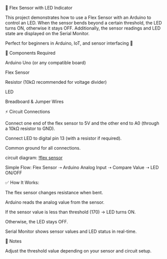 🎥 Flex Sensor with LED Indicator 

This project demonstrates how to use a Flex Sensor with an Arduino to control an LED. When the sensor bends beyond a certain threshold, the LED turns ON, otherwise it stays OFF. Additionally, the sensor readings and LED state are displayed on the Serial Monitor.

Perfect for beginners in Arduino, IoT, and sensor interfacing 🚀

🔧 Components Required

Arduino Uno (or any compatible board)

Flex Sensor

Resistor (10kΩ recommended for voltage divider)

LED

Breadboard & Jumper Wires

⚡ Circuit Connections

Connect one end of the flex sensor to 5V and the other end to A0 (through a 10kΩ resistor to GND).

Connect LED to digital pin 13 (with a resistor if required).

Common ground for all connections.

circuit diagram:
[!flex sensor](flex20%sensor.jpg)
 
Simple Flow:
Flex Sensor ➝ Arduino Analog Input ➝ Compare Value ➝ LED ON/OFF

✅ How It Works:

The flex sensor changes resistance when bent.

Arduino reads the analog value from the sensor.

If the sensor value is less than threshold (170) → LED turns ON.

Otherwise, the LED stays OFF.

Serial Monitor shows sensor values and LED status in real-time.

📝 Notes

Adjust the threshold value depending on your sensor and circuit setup.
